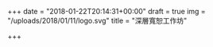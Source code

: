 +++
date = "2018-01-22T20:14:31+00:00"
draft = true
img = "/uploads/2018/01/11/logo.svg"
title = "深層寬恕工作坊"

+++
